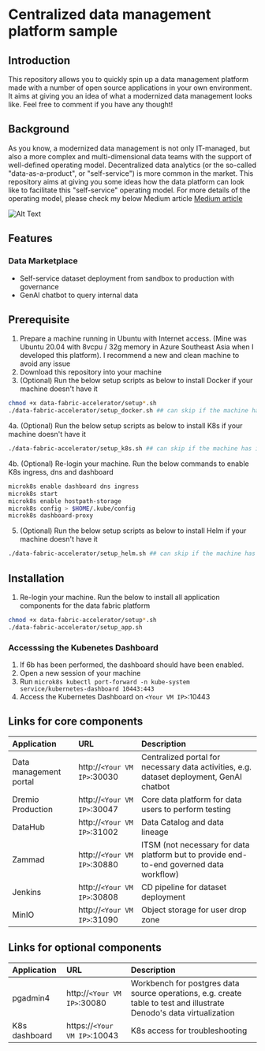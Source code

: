 # Centralized data management platform sample

## Introduction
This repository allows you to quickly spin up a data management platform made with a number of open source applications in your own environment. It aims at giving you an idea of what a modernized data management looks like. Feel free to comment if you have any thought!

## Background
As you know, a modernized data management is not only IT-managed, but also a more complex and multi-dimensional data teams with the support of well-defined operating model. Decentralized data analytics (or the so-called "data-as-a-product", or "self-service") is more common in the market. This repository aims at giving you some ideas how the data platform can look like to facilitate this "self-service" operating model. For more details of the operating model, please check my below Medium article
[Medium article](https://medium.com/data-openness-community/4-actions-to-shorten-data-engineering-delivery-time-922dbab862f2)

![Alt Text](https://miro.medium.com/v2/resize:fit:1100/format:webp/1*kylvy2d5e_G5kxoAGUnqqA.gif)

## Features

### Data Marketplace ###
- Self-service dataset deployment from sandbox to production with governance
- GenAI chatbot to query internal data 

## Prerequisite
1. Prepare a machine running in Ubuntu with Internet access. (Mine was Ubuntu 20.04 with 8vcpu / 32g memory in Azure Southeast Asia when I developed this platform). I recommend a new and clean machine to avoid any issue
2. Download this repository into your machine
3. (Optional) Run the below setup scripts as below to install Docker if your machine doesn't have it
```bash
chmod +x data-fabric-accelerator/setup*.sh
./data-fabric-accelerator/setup_docker.sh ## can skip if the machine has installed docker
```
4a. (Optional) Run the below setup scripts as below to install K8s if your machine doesn't have it
```bash
./data-fabric-accelerator/setup_k8s.sh ## can skip if the machine has installed K8s
```
4b. (Optional) Re-login your machine. Run the below commands to enable K8s ingress, dns and dashboard
```bash
microk8s enable dashboard dns ingress
microk8s start
microk8s enable hostpath-storage
microk8s config > $HOME/.kube/config
microk8s dashboard-proxy
```

5. (Optional) Run the below setup scripts as below to install Helm if your machine doesn't have it
```bash
./data-fabric-accelerator/setup_helm.sh ## can skip if the machine has installed Helm
```

## Installation
1. Re-login your machine. Run the below to install all application components for the data fabric platform
```bash
chmod +x data-fabric-accelerator/setup*.sh
./data-fabric-accelerator/setup_app.sh
```

### Accesssing the Kubenetes Dashboard
1. If 6b has been performed, the dashboard should have been enabled.
2. Open a new session of your machine
3. Run `microk8s kubectl port-forward -n kube-system service/kubernetes-dashboard 10443:443`
4. Access the Kubernetes Dashboard on `<Your VM IP>`:10443




## Links for core components

| Application | URL    | Description |
| :-------- | :------- | :------- |
| Data management portal | http://`<Your VM IP>`:30030 | Centralized portal for necessary data activities, e.g. dataset deployment, GenAI chatbot |
| Dremio Production | http://`<Your VM IP>`:30047 | Core data platform for data users to perform testing |
| DataHub | http://`<Your VM IP>`:31002  | Data Catalog and data lineage |
| Zammad | http://`<Your VM IP>`:30880  | ITSM (not necessary for data platform but to provide end-to-end governed data workflow) |
| Jenkins | http://`<Your VM IP>`:30808  | CD pipeline for dataset deployment |
| MinIO | http://`<Your VM IP>`:31090  | Object storage for user drop zone |


## Links for optional components
| Application | URL    | Description |
| :-------- | :------- | :------- |
| pgadmin4 | http://`<Your VM IP>`:30080 | Workbench for postgres data source operations, e.g. create table to test and illustrate Denodo's data virtualization |
| K8s dashboard | https://`<Your VM IP>`:10043 | K8s access for troubleshooting |